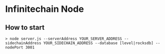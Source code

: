 # Infinitechain Node
## How to start
```
> node server.js --serverAddress YOUR_SERVER_ADDRESS --sidechainAddress YOUR_SIDECHAIN_ADDRESS --database [level|rocksdb] --nodePort 3001
```
